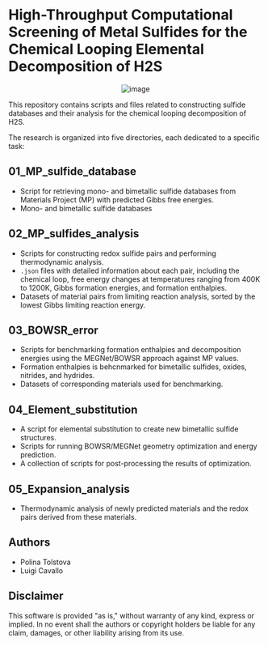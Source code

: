 # High-Throughput Computational Screening of Metal Sulfides for the Chemical Looping Elemental Decomposition of H2S
<p align="center">
  <img src="https://github.com/user-attachments/assets/654bfc6e-cfd4-426b-907f-3824d9051b99" alt="image">
</p>

This repository contains scripts and files related to constructing sulfide databases and their analysis for the chemical looping decomposition of H2S.

The research is organized into five directories, each dedicated to a specific task:

## 01_MP_sulfide_database
- Script for retrieving mono- and bimetallic sulfide databases from Materials Project (MP) with predicted Gibbs free energies.
- Mono- and bimetallic sulfide databases

## 02_MP_sulfides_analysis
- Scripts for constructing redox sulfide pairs and performing thermodynamic analysis.
- `.json` files with detailed information about each pair, including the chemical loop, free energy changes at temperatures ranging from 400K to 1200K, Gibbs formation energies, and formation enthalpies.
- Datasets of material pairs from limiting reaction analysis, sorted by the lowest Gibbs limiting reaction energy.

## 03_BOWSR_error
- Scripts for benchmarking formation enthalpies and decomposition energies using the MEGNet/BOWSR approach against MP values.
- Formation enthalpies is behcnmarked for bimetallic sulfides, oxides, nitrides, and hydrides.
- Datasets of corresponding materials used for benchmarking.

## 04_Element_substitution
- A script for elemental substitution to create new bimetallic sulfide structures.
- Scripts for running BOWSR/MEGNet geometry optimization and energy prediction.
- A collection of scripts for post-processing the results of optimization.

## 05_Expansion_analysis
- Thermodynamic analysis of newly predicted materials and the redox pairs derived from these materials.

## Authors
- Polina Tolstova
- Luigi Cavallo

## Disclaimer
This software is provided "as is," without warranty of any kind, express or implied. In no event shall the authors or copyright holders be liable for any claim, damages, or other liability arising from its use.
